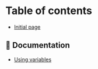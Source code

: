 # Table of contents

* [Initial page](README.md)

## 🚀 Documentation

* [Using variables](documentation/using-variables.md)

